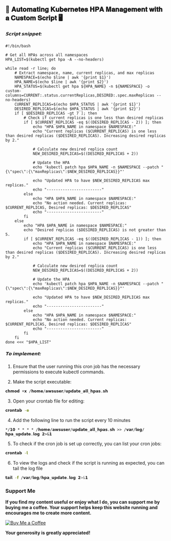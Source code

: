 ## 🚀 𝐀𝐮𝐭𝐨𝐦𝐚𝐭𝐢𝐧𝐠 𝐊𝐮𝐛𝐞𝐫𝐧𝐞𝐭𝐞𝐬 𝐇𝐏𝐀 𝐌𝐚𝐧𝐚𝐠𝐞𝐦𝐞𝐧𝐭 𝐰𝐢𝐭𝐡 𝐚 𝐂𝐮𝐬𝐭𝐨𝐦 𝐒𝐜𝐫𝐢𝐩𝐭 🖥️

##### 𝗦𝗰𝗿𝗶𝗽𝘁 𝘀𝗻𝗶𝗽𝗽𝗲𝘁:
```
#!/bin/bash

# Get all HPAs across all namespaces
HPA_LIST=$(kubectl get hpa -A --no-headers)

while read -r line; do
    # Extract namespace, name, current replicas, and max replicas
    NAMESPACE=$(echo $line | awk '{print $1}')
    HPA_NAME=$(echo $line | awk '{print $2}')
    HPA_STATUS=$(kubectl get hpa ${HPA_NAME} -n ${NAMESPACE} -o custom-columns=CURRENT:.status.currentReplicas,DESIRED:.spec.maxReplicas --no-headers)
    CURRENT_REPLICAS=$(echo $HPA_STATUS | awk '{print $1}')
    DESIRED_REPLICAS=$(echo $HPA_STATUS | awk '{print $2}')
    if [ $DESIRED_REPLICAS -gt 7 ]; then
		# Check if current replicas is one less than desired replicas
		if [ $CURRENT_REPLICAS -eq $((DESIRED_REPLICAS - 2)) ]; then
			echo "HPA $HPA_NAME in namespace $NAMESPACE:"
			echo "Current replicas ($CURRENT_REPLICAS) is one less than desired replicas ($DESIRED_REPLICAS). Increasing desired replicas by 2."

			# Calculate new desired replica count
			NEW_DESIRED_REPLICAS=$((DESIRED_REPLICAS + 2))

			# Update the HPA
			echo 'kubectl patch hpa $HPA_NAME -n $NAMESPACE --patch "{\"spec\":{\"maxReplicas\":$NEW_DESIRED_REPLICAS}}"'

			echo "Updated HPA to have $NEW_DESIRED_REPLICAS max replicas."
			echo "------------------------"
		else
			echo "HPA $HPA_NAME in namespace $NAMESPACE:"
			echo "No action needed. Current replicas: $CURRENT_REPLICAS, Desired replicas: $DESIRED_REPLICAS"
			echo "------------------------"
		fi
	else
		echo "HPA $HPA_NAME in namespace $NAMESPACE:"
        echo "Desired replicas ($DESIRED_REPLICAS) is not greater than 5.
        if [ $CURRENT_REPLICAS -eq $((DESIRED_REPLICAS - 1)) ]; then
			echo "HPA $HPA_NAME in namespace $NAMESPACE:"
			echo "Current replicas ($CURRENT_REPLICAS) is one less than desired replicas ($DESIRED_REPLICAS). Increasing desired replicas by 2."

			# Calculate new desired replica count
			NEW_DESIRED_REPLICAS=$((DESIRED_REPLICAS + 2))

			# Update the HPA
			echo 'kubectl patch hpa $HPA_NAME -n $NAMESPACE --patch "{\"spec\":{\"maxReplicas\":$NEW_DESIRED_REPLICAS}}"'

			echo "Updated HPA to have $NEW_DESIRED_REPLICAS max replicas."
			echo "------------------------"
		else
			echo "HPA $HPA_NAME in namespace $NAMESPACE:"
			echo "No action needed. Current replicas: $CURRENT_REPLICAS, Desired replicas: $DESIRED_REPLICAS"
			echo "------------------------"
		fi
    fi
done <<< "$HPA_LIST"
```

##### 𝗧𝗼 𝗶𝗺𝗽𝗹𝗲𝗺𝗲𝗻𝘁:

1. Ensure that the user running this cron job has the necessary permissions to execute kubectl commands.

2. Make the script executable:
```bash
𝗰𝗵𝗺𝗼𝗱 +𝘅 /𝗵𝗼𝗺𝗲/𝗮𝘄𝘀𝘂𝘀𝗲𝗿/𝘂𝗽𝗱𝗮𝘁𝗲_𝗮𝗹𝗹_𝗵𝗽𝗮𝘀.𝘀𝗵
```

3. Open your crontab file for editing:
```bash
𝗰𝗿𝗼𝗻𝘁𝗮𝗯 -𝗲
```

4. Add the following line to run the script every 10 minutes
```
*/𝟭𝟬 * * * * /𝗵𝗼𝗺𝗲/𝗮𝘄𝘀𝘂𝘀𝗲𝗿/𝘂𝗽𝗱𝗮𝘁𝗲_𝗮𝗹𝗹_𝗵𝗽𝗮𝘀.𝘀𝗵 >> /𝘃𝗮𝗿/𝗹𝗼𝗴/𝗵𝗽𝗮_𝘂𝗽𝗱𝗮𝘁𝗲.𝗹𝗼𝗴 𝟮>&𝟭
```

5. To check if the cron job is set up correctly, you can list your cron jobs:
```bash
𝗰𝗿𝗼𝗻𝘁𝗮𝗯 -𝗹
```

6. To view the logs and check if the script is running as expected, you can tail the log file
```bash
𝘁𝗮𝗶𝗹 -𝗳 /𝘃𝗮𝗿/𝗹𝗼𝗴/𝗵𝗽𝗮_𝘂𝗽𝗱𝗮𝘁𝗲.𝗹𝗼𝗴 𝟮>&𝟭
```

### Support Me

**If you find my content useful or enjoy what I do, you can support me by buying me a coffee. Your support helps keep this website running and encourages me to create more content.**

[![Buy Me a Coffee](https://www.buymeacoffee.com/assets/img/custom_images/orange_img.png)](https://www.buymeacoffee.com/sawanchokso)

**Your generosity is greatly appreciated!**
